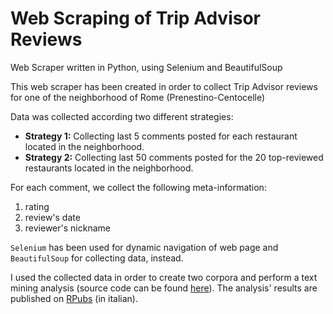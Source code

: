 # Web Scraping of Trip Advisor Reviews 
 Web Scraper written in Python, using Selenium and BeautifulSoup
 
This web scraper has been created in order to collect Trip Advisor reviews for one of the neighborhood of Rome (Prenestino-Centocelle)

Data was collected according two different strategies:

- **Strategy 1:** Collecting last 5 comments posted for each restaurant located in the neighborhood.
- **Strategy 2:** Collecting last 50 comments posted for the 20 top-reviewed restaurants located in the neighborhood.

For each comment, we collect the following meta-information:

1. rating
2. review's date
3. reviewer's nickname

`Selenium` has been used for dynamic navigation of web page and `BeautifulSoup` for collecting data, instead. 

I used the collected data in order to create two corpora and perform a text mining analysis (source code can be found [here](https://github.com/donabiancone/Text-Mining-on-Trip-Advisor-Reviews)). The analysis' results are published on [RPubs](https://rpubs.com/donabiancone/trip-advisor-textmining) (in italian).
